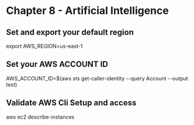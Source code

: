 # Chapter 8 - Artificial Intelligence 
## Set and export your default region 
export AWS_REGION=us-east-1
## Set your AWS ACCOUNT ID 
AWS_ACCOUNT_ID=$(aws sts get-caller-identity --query Account --output text)
## Validate AWS Cli Setup and access
aws ec2 describe-instances
